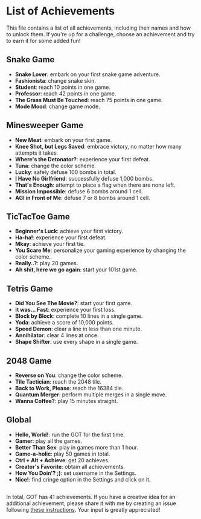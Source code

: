 # List of Achievements

This file contains a list of all achievements, including their names and how to unlock them.
If you're up for a challenge, choose an achievement and try to earn it for some added fun!


## Snake Game

- **Snake Lover**: embark on your first snake game adventure.
- **Fashionista**: change snake skin.
- **Student**: reach 10 points in one game.
- **Professor**: reach 42 points in one game.
- **The Grass Must Be Touched**: reach 75 points in one game.
- **Mode Mood**: change game mode.


## Minesweeper Game

- **New Meat**: embark on your first game.
- **Knee Shot, but Legs Saved**: embrace victory, no matter how many attempts it takes.
- **Where's the Detonator?**: experience your first defeat.
- **Tuna**: change the color scheme.
- **Lucky**: safely defuse 100 bombs in total.
- **I Have No Girlfriend**: successfully defuse 1,000 bombs.
- **That's Enough**: attempt to place a flag when there are none left.
- **Mission Impossible**: defuse 6 bombs around 1 cell.
- **AGI in Front of Me**: defuse 7 or 8 bombs around 1 cell.


## TicTacToe Game

- **Beginner's Luck**: achieve your first victory.
- **Ha-ha!**: experience your first defeat.
- **Mkay**: achieve your first tie.
- **You Scare Me**: personalize your gaming experience by changing the color scheme.
- **Really..?**: play 20 games.
- **Ah shit, here we go again**: start your 101st game.


## Tetris Game

- **Did You See The Movie?**: start your first game.
- **It was... Fast**: experience your first loss.
- **Block by Block**: complete 10 lines in a single game.
- **Yoda**: achieve a score of 10,000 points.
- **Speed Demon**: clear a line in less than one minute.
- **Annihilator**: clear 4 lines at once.
- **Shape Shifter**: use every shape in a single game.


## 2048 Game

- **Reverse on You**: change the color scheme.
- **Tile Tactician**: reach the 2048 tile.
- **Back to Work, Please**: reach the 16384 tile.
- **Quantum Merger**: perform multiple merges in a single move.
- **Wanna Coffee?**: play 15 minutes straight. 


## Global

- **Hello, World!**: run the GOT for the first time.
- **Gamer**: play all the games.
- **Better Than Sex**: play in games more than 1 hour.
- **Game-a-holic**: play 50 games in total.
- **Ctrl + Alt + Achieve**: get 20 achieves.
- **Creator's Favorite**: obtain all achievements.
- **How You Doin'? ;)**: set username in the Settings.
- **Nice!**: find cringe option in the Settings and click on it.


##

In total, GOT has 41 achievements. 
If you have a creative idea for an additional achievement, please share it with me by creating an issue following 
[these instructions](https://github.com/zluuba/games-of-terminal/tree/main/docs/issue-reporting-guide.md).
Your input is greatly appreciated!
